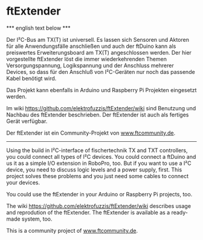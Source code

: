 # ftExtender

*** english text below ***

Der I²C-Bus am TX(T) ist universell. Es lassen sich Sensoren und Aktoren für alle Anwendungsfälle anschließen und auch der ftDuino kann als preiswertes Erweiterungsboard am TX(T) angeschlossen werden. Der hier vorgestellte ftExtender löst die immer wiederkehrenden Themen
Versorgungspannung, Logikspannung und der Anschluss mehrerer Devices, so dass für den Anschluß von I²C-Geräten nur noch das passende
Kabel benötigt wird.

Das Projekt kann ebenfalls in Arduino und Raspberry Pi Projekten eingesetzt werden.

Im wiki https://github.com/elektrofuzzis/ftExtender/wiki sind Benutzung und Nachbau des ftExtender beschrieben. Der ftExtender ist auch als fertiges Gerät verfügbar.

Der ftExtender ist ein Community-Projekt von www.ftcommunity.de.

------------------------------------------------------------------------------------------------------------------------------------------

Using the build in I²C-interface of fischertechnik TX and TXT controllers, you could connect all types of I²C devices. You could connect a ftDuino and us it as a simple I/O extension in RoboPro, too. But if you want to use a I²C device, you need to discuss logic levels and a power supply, first. This project solves these problems and you just need some cables to connect your devices.

You could use the ftExtender in your Arduino or Raspberry Pi projects, too.

The wiki https://github.com/elektrofuzzis/ftExtender/wiki describes usage and reprodution of the ftExtender. The ftExtender is available as a ready-made system, too. 

This is a community project of www.ftcommunity.de. 
